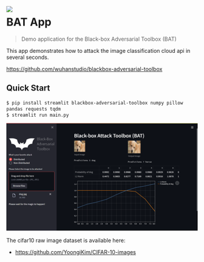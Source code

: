 <a href="https://github.com/wuhanstudio/blackbox-adversarial-toolbox"><img src="https://bat.wuhanstudio.uk/images/bat.png" width=300px style="float: left;" ></a>

# BAT App

> Demo application for the Black-box Adversarial Toolbox (BAT)

This app demonstrates how to attack the image classification cloud api in several seconds.

https://github.com/wuhanstudio/blackbox-adversarial-toolbox

## Quick Start

```
$ pip install streamlit blackbox-adversarial-toolbox numpy pillow pandas requests tqdm
$ streamlit run main.py
```


![](bat-app.png)

The cifar10 raw image dataset is available here:

- https://github.com/YoongiKim/CIFAR-10-images
